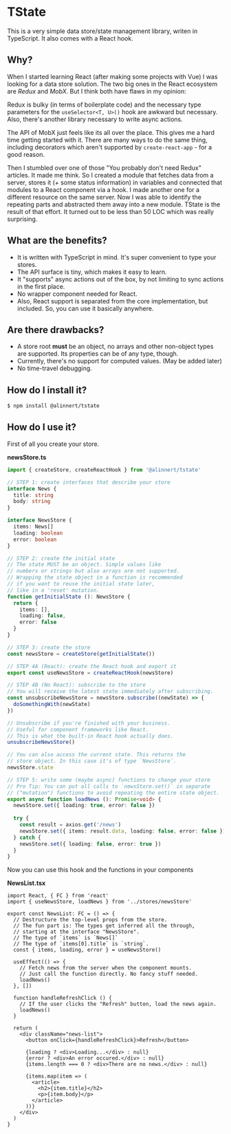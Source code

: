 # TState

This is a very simple data store/state management library, writen in TypeScript. It also comes with a React hook.

## Why?

When I started learning React (after making some projects with Vue) I was looking for a data store solution. The two big ones in the React ecosystem are *Redux* and *MobX*. But I think both have flaws in my opinion:

Redux is bulky (in terms of boilerplate code) and the necessary type parameters for the `useSelector<T, U>()` hook are awkward but necessary. Also, there's another library necessary to write async actions.

The API of MobX just feels like its all over the place. This gives me a hard time getting started with it. There are many ways to do the same thing, including decorators which aren't supported by `create-react-app` - for a good reason.

Then I stumbled over one of those "You probably don't need Redux" articles. It made me think. So I created a module that fetches data from a server, stores it (+ some status information) in variables and connected that modules to a React component via a hook. I made another one for a different resource on the same server. Now I was able to identify the repeating parts and abstracted them away into a new module. TState is the result of that effort. It turned out to be less than 50 LOC which was really surprising.

## What are the benefits?

- It is written with TypeScript in mind. It's super convenient to type your stores.
- The API surface is tiny, which makes it easy to learn.
- It "supports" async actions out of the box, by not limiting to sync actions in the first place.
- No wrapper component needed for React.
- Also, React support is separated from the core implementation, but included. So, you can use it basically anywhere.

## Are there drawbacks?

- A store root **must** be an object, no arrays and other non-object types are supported. Its properties can be of any type, though.
- Currently, there's no support for computed values. (May be added later)
- No time-travel debugging.

## How do I install it?

~~~ bash
$ npm install @alinnert/tstate
~~~

## How do I use it?

First of all you create your store.

**newsStore.ts**

~~~ ts
import { createStore, createReactHook } from '@alinnert/tstate'

// STEP 1: create interfaces that describe your store
interface News {
  title: string
  body: string
}

interface NewsStore {
  items: News[]
  loading: boolean
  error: boolean
}

// STEP 2: create the initial state
// The state MUST be an object. Simple values like
// numbers or strings but also arrays are not supported.
// Wrapping the state object in a function is recommended
// if you want to reuse the initial state later,
// like in a 'reset' mutation.
function getInitialState (): NewsStore {
  return {
    items: [],
    loading: false,
    error: false
  }
}

// STEP 3: create the store
const newsStore = createStore(getInitialState())

// STEP 4A (React): create the React hook and export it
export const useNewsStore = createReactHook(newsStore)

// STEP 4B (No React): subscribe to the store
// You will receive the latest state immediately after subscribing.
const unsubscribeNewsStore = newsStore.subscribe((newState) => {
  doSomethingWith(newState)
})

// Unsubscribe if you're finished with your business.
// Useful for component frameworks like React.
// This is what the built-in React hook actually does.
unsubscribeNewsStore()

// You can also access the current state. This returns the
// store object. In this case it's of type `NewsStore`.
newsStore.state

// STEP 5: write some (maybe async) functions to change your store
// Pro Tip: You can put all calls to `newsStore.set()` in separate
// ("mutation") functions to avoid repeating the entire state object.
export async function loadNews (): Promise<void> {
  newsStore.set({ loading: true, error: false })
  
  try {
    const result = axios.get('/news')
    newsStore.set({ items: result.data, loading: false, error: false })
  } catch {
    newsStore.set({ loading: false, error: true })
  }
}
~~~

Now you can use this hook and the functions in your components

**NewsList.tsx**

~~~ tsx
import React, { FC } from 'react'
import { useNewsStore, loadNews } from '../stores/newsStore'

export const NewsList: FC = () => {
  // Destructure the top-level props from the store.
  // The fun part is: The types get inferred all the through,
  // starting at the interface "NewsStore".
  // The type of `items` is `News[]`
  // The type of `items[0].title` is `string`.
  const { items, loading, error } = useNewsStore()
  
  useEffect(() => {
    // Fetch news from the server when the component mounts.
    // Just call the function directly. No fancy stuff needed.
    loadNews()
  }, [])
  
  function handleRefreshClick () {
    // If the user clicks the "Refresh" button, load the news again.
    loadNews()
  }

  return (
    <div className="news-list">
      <button onClick={handleRefreshClick}>Refresh</button>
    
      {loading ? <div>Loading...</div> : null}
      {error ? <div>An error occured.</div> : null}
      {items.length === 0 ? <div>There are no news.</div> : null}
      
      {items.map(item => (
        <article>
          <h2>{item.title}</h2>
          <p>{item.body}</p>
        </article>
      ))}
    </div>
  )
}
~~~
